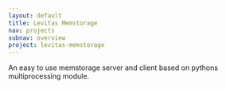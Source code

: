 ```yaml
---
layout: default
title: Levitas Memstorage
nav: projects
subnav: overview
project: levitas-memstorage
---
```


An easy to use memstorage server and client based on pythons multiprocessing module.
